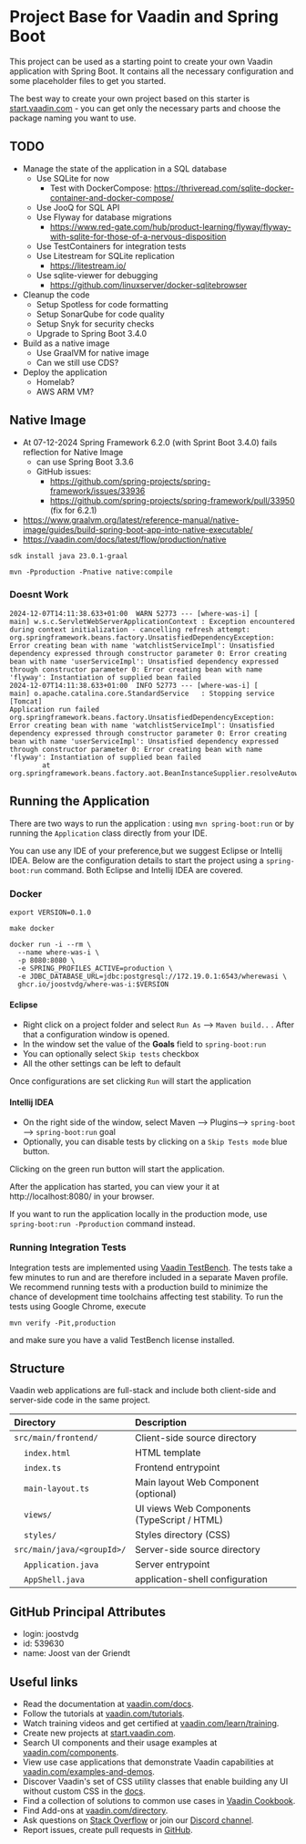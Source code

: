 # Project Base for Vaadin and Spring Boot

This project can be used as a starting point to create your own Vaadin application with Spring Boot.
It contains all the necessary configuration and some placeholder files to get you started.

The best way to create your own project based on this starter is [start.vaadin.com](https://start.vaadin.com/) - you can get only the necessary parts and choose the package naming you want to use.

## TODO

* Manage the state of the application in a SQL database
    * Use SQLite for now
      * Test with DockerCompose: https://thriveread.com/sqlite-docker-container-and-docker-compose/
    * Use JooQ for SQL API
    * Use Flyway for database migrations
      * https://www.red-gate.com/hub/product-learning/flyway/flyway-with-sqlite-for-those-of-a-nervous-disposition
    * Use TestContainers for integration tests
    * Use Litestream for SQLite replication
      * https://litestream.io/
    * Use sqlite-viewer for debugging
      * https://github.com/linuxserver/docker-sqlitebrowser
* Cleanup the code
    * Setup Spotless for code formatting
    * Setup SonarQube for code quality
    * Setup Snyk for security checks
    * Upgrade to Spring Boot 3.4.0
* Build as a native image
    * Use GraalVM for native image
    * Can we still use CDS?
* Deploy the application
    * Homelab?
    * AWS ARM VM?

## Native Image

* At 07-12-2024 Spring Framework 6.2.0 (with Sprint Boot 3.4.0) fails reflection for Native Image
  * can use Spring Boot 3.3.6
  * GitHub issues:
    * https://github.com/spring-projects/spring-framework/issues/33936
    * https://github.com/spring-projects/spring-framework/pull/33950 (fix for 6.2.1)
* https://www.graalvm.org/latest/reference-manual/native-image/guides/build-spring-boot-app-into-native-executable/
* https://vaadin.com/docs/latest/flow/production/native


```shell
sdk install java 23.0.1-graal
```

```shell
mvn -Pproduction -Pnative native:compile
```

### Doesnt Work

```shell
2024-12-07T14:11:38.633+01:00  WARN 52773 --- [where-was-i] [           main] w.s.c.ServletWebServerApplicationContext : Exception encountered during context initialization - cancelling refresh attempt: org.springframework.beans.factory.UnsatisfiedDependencyException: Error creating bean with name 'watchlistServiceImpl': Unsatisfied dependency expressed through constructor parameter 0: Error creating bean with name 'userServiceImpl': Unsatisfied dependency expressed through constructor parameter 0: Error creating bean with name 'flyway': Instantiation of supplied bean failed
2024-12-07T14:11:38.633+01:00  INFO 52773 --- [where-was-i] [           main] o.apache.catalina.core.StandardService   : Stopping service [Tomcat]
Application run failed
org.springframework.beans.factory.UnsatisfiedDependencyException: Error creating bean with name 'watchlistServiceImpl': Unsatisfied dependency expressed through constructor parameter 0: Error creating bean with name 'userServiceImpl': Unsatisfied dependency expressed through constructor parameter 0: Error creating bean with name 'flyway': Instantiation of supplied bean failed
        at org.springframework.beans.factory.aot.BeanInstanceSupplier.resolveAutowiredArgument(BeanInstanceSupplier.java:345)
```

## Running the Application
There are two ways to run the application :  using `mvn spring-boot:run` or by running the `Application` class directly from your IDE.

You can use any IDE of your preference,but we suggest Eclipse or Intellij IDEA.
Below are the configuration details to start the project using a `spring-boot:run` command. Both Eclipse and Intellij IDEA are covered.

### Docker

```shell
export VERSION=0.1.0
```

```shell
make docker
```

```shell
docker run -i --rm \
  --name where-was-i \
  -p 8080:8080 \
  -e SPRING_PROFILES_ACTIVE=production \
  -e JDBC_DATABASE_URL=jdbc:postgresql://172.19.0.1:6543/wherewasi \
  ghcr.io/joostvdg/where-was-i:$VERSION
```

#### Eclipse
- Right click on a project folder and select `Run As` --> `Maven build..` . After that a configuration window is opened.
- In the window set the value of the **Goals** field to `spring-boot:run` 
- You can optionally select `Skip tests` checkbox
- All the other settings can be left to default

Once configurations are set clicking `Run` will start the application

#### Intellij IDEA
- On the right side of the window, select Maven --> Plugins--> `spring-boot` --> `spring-boot:run` goal
- Optionally, you can disable tests by clicking on a `Skip Tests mode` blue button.

Clicking on the green run button will start the application.

After the application has started, you can view your it at http://localhost:8080/ in your browser.


If you want to run the application locally in the production mode, use `spring-boot:run -Pproduction` command instead.

### Running Integration Tests

Integration tests are implemented using [Vaadin TestBench](https://vaadin.com/testbench). The tests take a few minutes to run and are therefore included in a separate Maven profile. We recommend running tests with a production build to minimize the chance of development time toolchains affecting test stability. To run the tests using Google Chrome, execute

`mvn verify -Pit,production`

and make sure you have a valid TestBench license installed.

## Structure

Vaadin web applications are full-stack and include both client-side and server-side code in the same project.

| Directory                                  | Description |
|:-------------------------------------------| :--- |
| `src/main/frontend/`                       | Client-side source directory |
| &nbsp;&nbsp;&nbsp;&nbsp;`index.html`       | HTML template |
| &nbsp;&nbsp;&nbsp;&nbsp;`index.ts`         | Frontend entrypoint |
| &nbsp;&nbsp;&nbsp;&nbsp;`main-layout.ts`   | Main layout Web Component (optional) |
| &nbsp;&nbsp;&nbsp;&nbsp;`views/`           | UI views Web Components (TypeScript / HTML) |
| &nbsp;&nbsp;&nbsp;&nbsp;`styles/`          | Styles directory (CSS) |
| `src/main/java/<groupId>/`                 | Server-side source directory |
| &nbsp;&nbsp;&nbsp;&nbsp;`Application.java` | Server entrypoint |
| &nbsp;&nbsp;&nbsp;&nbsp;`AppShell.java`    | application-shell configuration |


## GitHub Principal Attributes

* login: joostvdg
* id: 539630
* name: Joost van der Griendt

## Useful links

- Read the documentation at [vaadin.com/docs](https://vaadin.com/docs).
- Follow the tutorials at [vaadin.com/tutorials](https://vaadin.com/tutorials).
- Watch training videos and get certified at [vaadin.com/learn/training](https://vaadin.com/learn/training).
- Create new projects at [start.vaadin.com](https://start.vaadin.com/).
- Search UI components and their usage examples at [vaadin.com/components](https://vaadin.com/components).
- View use case applications that demonstrate Vaadin capabilities at [vaadin.com/examples-and-demos](https://vaadin.com/examples-and-demos).
- Discover Vaadin's set of CSS utility classes that enable building any UI without custom CSS in the [docs](https://vaadin.com/docs/latest/ds/foundation/utility-classes). 
- Find a collection of solutions to common use cases in [Vaadin Cookbook](https://cookbook.vaadin.com/).
- Find Add-ons at [vaadin.com/directory](https://vaadin.com/directory).
- Ask questions on [Stack Overflow](https://stackoverflow.com/questions/tagged/vaadin) or join our [Discord channel](https://discord.gg/MYFq5RTbBn).
- Report issues, create pull requests in [GitHub](https://github.com/vaadin/platform).
